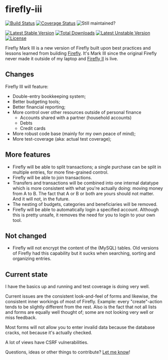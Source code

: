 firefly-iii
===========

[![Build Status](https://travis-ci.org/JC5/firefly-iii.svg?branch=master)](https://travis-ci.org/JC5/firefly-iii)
[![Coverage Status](https://coveralls.io/repos/JC5/firefly-iii/badge.png?branch=master)](https://coveralls.io/r/JC5/firefly-iii?branch=master)
![Still maintained?](http://stillmaintained.com/JC5/firefly-iii.png)

[![Latest Stable Version](https://poser.pugx.org/grumpydictator/firefly-iii/v/stable.svg)](https://packagist.org/packages/grumpydictator/firefly-iii)
[![Total Downloads](https://poser.pugx.org/grumpydictator/firefly-iii/downloads.svg)](https://packagist.org/packages/grumpydictator/firefly-iii)
[![Latest Unstable Version](https://poser.pugx.org/grumpydictator/firefly-iii/v/unstable.svg)](https://packagist.org/packages/grumpydictator/firefly-iii)
[![License](https://poser.pugx.org/grumpydictator/firefly-iii/license.svg)](https://packagist.org/packages/grumpydictator/firefly-iii)

Firefly Mark III is a new version of Firefly built upon best practices and lessons learned
from building [Firefly](https://github.com/JC5/Firefly). It's Mark III since the original Firefly never made it outside of my
laptop and [Firefly II](https://github.com/JC5/Firefly) is live.

## Changes

Firefly III will feature:

- Double-entry bookkeeping system;
- Better budgeting tools;
- Better financial reporting;
- More control over other resources outside of personal finance
  - Accounts shared with a partner (household accounts)
  - Debts
  - Credit cards
- More robust code base (mainly for my own peace of mind);
- More test-coverage (aka: actual test coverage);

## More features
 
- Firefly will be able to split transactions; a single purchase can be split in multiple entries, for more fine-grained control.
- Firefly will be able to join transactions.
- Transfers and transactions will be combined into one internal datatype which is more consistent with what you're actually doing: moving money from A to B. The fact that A or B or both are yours should not matter. And it will not, in the future.
- The nesting of budgets, categories and beneficiaries will be removed.
- Firefly will be able to automatically login a specified account. Although this is pretty unsafe, it removes the need for you to login to your own tool. 

## Not changed

- Firefly will not encrypt the content of the (MySQL) tables. Old versions of Firefly had this capability but it sucks when searching, sorting and organizing entries.

## Current state
I have the basics up and running and test coverage is doing very well.

Current issues are the consistent look-and-feel of forms and likewise, the consistent inner workings of most of Firefly.
Example: every "create"-action tends to be slightly different from the rest. Also is the fact that not all lists
and forms are equally well thought of; some are not looking very well or miss feedback.

Most forms will not allow you to enter invalid data because the database cracks, not because it's actually checked.

A lot of views have CSRF vulnerabilities.

Questions, ideas or other things to contribute? [Let me know](https://github.com/JC5/firefly-iii/issues/new)!
